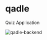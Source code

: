 # qadle
Quiz Application

![qadle-backend](https://github.com/mhanggi/qadle/workflows/qadle-backend/badge.svg)
